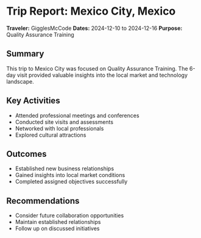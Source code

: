 # Trip Report: Mexico City, Mexico

**Traveler:** GigglesMcCode
**Dates:** 2024-12-10 to 2024-12-16
**Purpose:** Quality Assurance Training

## Summary
This trip to Mexico City was focused on Quality Assurance Training. The 6-day visit provided valuable insights into the local market and technology landscape.

## Key Activities
- Attended professional meetings and conferences
- Conducted site visits and assessments
- Networked with local professionals
- Explored cultural attractions

## Outcomes
- Established new business relationships
- Gained insights into local market conditions
- Completed assigned objectives successfully

## Recommendations
- Consider future collaboration opportunities
- Maintain established relationships
- Follow up on discussed initiatives
